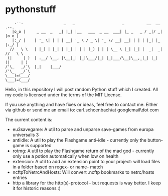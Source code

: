pythonstuff
===========

        .--.                  _   _                     _          __  __      .--.
       |o_o |     _ __  _   _| |_| |__   ___  _ __  ___| |_ _   _ / _|/ _|    |o_o |
       |:_/ |    | '_ \| | | | __| '_ \ / _ \| '_ \/ __| __| | | | |_| |_     |:_/ |
      //   \ \   | |_) | |_| | |_| | | | (_) | | | \__ \ |_| |_| |  _|  _|   //   \ \
     (|     | )  | .__/ \__, |\__|_| |_|\___/|_| |_|___/\__|\__,_|_| |_|    (|     | )
    /'\_   _/`\  |_|    |___/                                              /'\_   _/`\
    \___)=(___/                                                            \___)=(___/

Hello, in this repository I will post random Python stuff which I created.
All my code is licensed under the terms of the MIT License.

If you use anything and have fixes or ideas, feel free to contact me.
Either via github or send me an email to:
carl.schoenbach\at
googlemail\dot
com


The current content is:
* eu3savegame: A util to parse and unparse save-games from europa universalis 3
* antiidle: A util to play the Flashgame anti-idle - currently only the button-game is supported
* rotmg: A util to play the Flashgame return of the mad god - currently only use a potion automatically when low on health
* extension: A util to add an extension point to your project: will load files in a folder based on regex- or name- match
* ncftpToNetrcAndHosts: Will convert .ncftp bookmarks to netrc/hosts entries
* http a library for the http(s)-protocol - but requests is way better. I keep it for historic reasons :)
